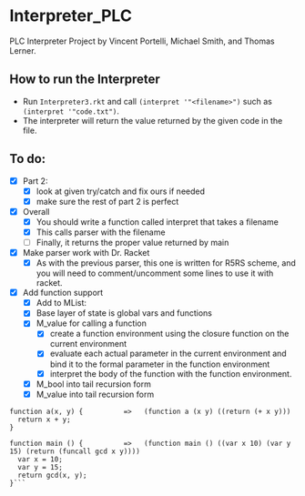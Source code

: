 # Interpreter_PLC
PLC Interpreter Project by Vincent Portelli, Michael Smith, and Thomas Lerner.

## How to run the Interpreter
* Run `Interpreter3.rkt` and call `(interpret '"<filename>")` such as `(interpret '"code.txt")`. 
* The interpreter will return the value returned by the given code in the file. 


## To do: 
- [x] Part 2: 
	- [x] look at given try/catch and fix ours if needed
	- [x] make sure the rest of part 2 is perfect
- [x] Overall
	- [x] You should write a function called interpret that takes a filename 
	- [x] This calls parser with the filename 
	- [ ] Finally, it returns the proper value returned by main 
- [x] Make parser work with Dr. Racket
	- [x] As with the previous parser, this one is written for R5RS scheme, and you will need to comment/uncomment some lines to use it with racket.
- [x] Add function support 
	- [x] Add to MList:
	- [x] Base layer of state is global vars and functions
	- [x] M_value for calling a function
		- [x] create a function environment using the closure function on the current environment 
		- [x] evaluate each actual parameter in the current environment and bind it to the formal parameter in the function environment 
		- [x] interpret the body of the function with the function environment.
	- [x] M_bool into tail recursion form
	- [x] M_value into tail recursion form

```
function a(x, y) {          =>   (function a (x y) ((return (+ x y)))
  return x + y;
}

function main () {          =>   (function main () ((var x 10) (var y 15) (return (funcall gcd x y))))
  var x = 10;
  var y = 15;
  return gcd(x, y);
}```